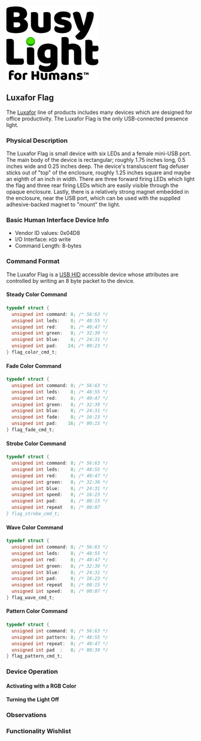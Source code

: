 ![BusyLight Project Logo][1]

## Luxafor Flag 

The [Luxafor][0] line of products includes many devices which are
designed for office productivity. The Luxafor Flag is the only
USB-connected presence light.

### Physical Description

The Luxafor Flag is small device with six LEDs and a female mini-USB
port. The main body of the device is rectangular; roughly 1.75 inches
long, 0.5 inches wide and 0.25 inches deep. The device's transluscent
flag defuser sticks out of "top" of the enclosure, roughly 1.25 inches
square and maybe an eighth of an inch in width. There are three
forward firing LEDs which light the flag and three rear firing LEDs
which are easily visible through the opaque enclosure. Lastly, there
is a relatively strong magnet embedded in the enclosure, near the USB
port, which can be used with the supplied adhesive-backed magnet to
"mount" the light.

### Basic Human Interface Device Info

- Vendor ID values: 0x04D8
- I/O Interface: `HID` write
- Command Length: 8-bytes

### Command Format

The Luxafor Flag is a [USB HID][H] accessible device whose attributes
are controlled by writing an 8 byte packet to the device.

#### Steady Color Command
```C
typedef struct {
  unsigned int command: 8; /* 56:63 */
  unsigned int leds:    8; /* 48:55 */
  unsigned int red:     8; /* 40:47 */
  unsigned int green:   8; /* 32:39 */
  unsigned int blue:    8; /* 24:31 */
  unsigned int pad:    24; /* 00:23 */
} flag_color_cmd_t;
```

#### Fade Color Command
```C
typedef struct {
  unsigned int command: 8; /* 56:63 */
  unsigned int leds:    8; /* 48:55 */
  unsigned int red:     8; /* 40:47 */
  unsigned int green:   8; /* 32:39 */
  unsigned int blue:    8; /* 24:31 */
  unsigned int fade:    8; /* 16:23 */
  unsigned int pad:    16; /* 00:15 */
} flag_fade_cmd_t;
```

#### Strobe Color Command
```C
typedef struct {
  unsigned int command: 8; /* 56:63 */
  unsigned int leds:    8; /* 48:55 */
  unsigned int red:     8; /* 40:47 */
  unsigned int green:   8; /* 32:39 */
  unsigned int blue:    8; /* 24:31 */
  unsigned int speed:   8; /* 16:23 */
  unsigned int pad:     8; /* 08:15 */
  unsigned int repeat   8; /* 00:07
} flag_strobe_cmd_t;
```

#### Wave Color Command
```C
typedef struct {
  unsigned int command: 8; /* 56:63 */
  unsigned int leds:    8; /* 48:55 */
  unsigned int red:     8; /* 40:47 */
  unsigned int green:   8; /* 32:39 */
  unsigned int blue:    8; /* 24:31 */
  unsigned int pad:     8; /* 16:23 */
  unsigned int repeat   8; /* 08:15 */
  unsigned int speed:   8; /* 00:07 */
} flag_wave_cmd_t;
```

#### Pattern Color Command
```C
typedef struct {
  unsigned int command: 8; /* 56:63 */
  unsigned int pattern: 8; /* 48:55 */
  unsigned int repeat:  8; /* 40:47 */
  unsigned int pad  :   8; /* 00:39 */
} flag_pattern_cmd_t;
```


### Device Operation

#### Activating with a RGB Color

#### Turning the Light Off

### Observations

### Functionality Wishlist

[0]: https://luxafor.com
[1]: https://github.com/JnyJny/busylight/blob/master/docs/assets/BusyLightLogo.png
[H]: https://github.com/libusb/hidapi
